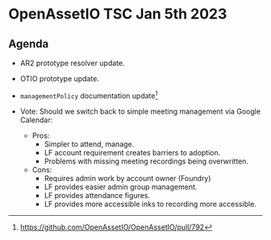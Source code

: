 # OpenAssetIO TSC Jan 5th 2023

## Agenda

- AR2 prototype resolver update.
- OTIO prototype update.
- `managementPolicy` documentation update[^1]

- Vote: Should we switch back to simple meeting management via Google
  Calendar:
	- Pros:
		- Simpler to attend, manage.
		- LF account requirement creates barriers to adoption.
		- Problems with missing meeting recordings being overwritten.
	- Cons:
		- Requires admin work by account owner (Foundry)
		- LF provides easier admin group management.
		- LF provides attendance figures.
		- LF provides more accessible inks to recording more accessible.

[^1]: https://github.com/OpenAssetIO/OpenAssetIO/pull/792
